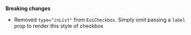 **Breaking changes**

- Removed `type="inList"` from `EuiCheckbox`. Simply omit passing a `label` prop to render this style of checkbox
